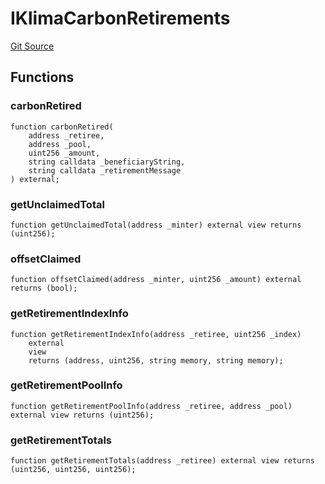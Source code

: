 # IKlimaCarbonRetirements
[Git Source](https://github.com/KlimaDAO/klimadao-solidity/blob/36109e4551048e978d232da5905a9cf6eaf3e3e2/src/infinity/interfaces/IKlimaCarbonRetirements.sol)


## Functions
### carbonRetired


```solidity
function carbonRetired(
    address _retiree,
    address _pool,
    uint256 _amount,
    string calldata _beneficiaryString,
    string calldata _retirementMessage
) external;
```

### getUnclaimedTotal


```solidity
function getUnclaimedTotal(address _minter) external view returns (uint256);
```

### offsetClaimed


```solidity
function offsetClaimed(address _minter, uint256 _amount) external returns (bool);
```

### getRetirementIndexInfo


```solidity
function getRetirementIndexInfo(address _retiree, uint256 _index)
    external
    view
    returns (address, uint256, string memory, string memory);
```

### getRetirementPoolInfo


```solidity
function getRetirementPoolInfo(address _retiree, address _pool) external view returns (uint256);
```

### getRetirementTotals


```solidity
function getRetirementTotals(address _retiree) external view returns (uint256, uint256, uint256);
```


